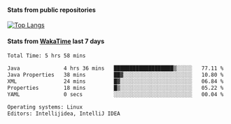 #### Stats from public repositories

[![Top Langs](https://github-readme-stats.vercel.app/api/top-langs/?username=hyoghurt&layout=compact&exclude_repo=multiserver,docker_compose&langs_count=6)](https://github.com/anuraghazra/github-readme-stats)

#### Stats from [WakaTime](https://wakatime.com/@hyoghurt) last 7 days
<!--START_SECTION:waka-->

```txt
Total Time: 5 hrs 58 mins

Java              4 hrs 36 mins   ███████████████████▒░░░░░   77.11 %
Java Properties   38 mins         ██▓░░░░░░░░░░░░░░░░░░░░░░   10.80 %
XML               24 mins         █▓░░░░░░░░░░░░░░░░░░░░░░░   06.84 %
Properties        18 mins         █▒░░░░░░░░░░░░░░░░░░░░░░░   05.22 %
YAML              0 secs          ░░░░░░░░░░░░░░░░░░░░░░░░░   00.04 %

Operating systems: Linux
Editors: Intellijidea, IntelliJ IDEA
```

<!--END_SECTION:waka-->
